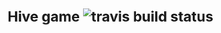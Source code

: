 # Hive game ![travis build status](https://api.travis-ci.com/jyrienstra/hive-game.svg?branch=master)


